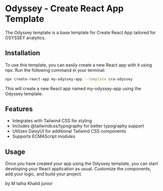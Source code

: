 # Odyssey - Create React App Template

The Odyssey template is a base template for Create React App tailored for OSYSSEY analytics.

## Installation

To use this template, you can easily create a new React app with it using npx. Run the following command in your terminal:

```bash
npx create-react-app my-odyssey-app --template cra-odyssey 
```
This will create a new React app named my-odyssey-app using the Odyssey template.

## Features
- Integrates with Tailwind CSS for styling
- Includes @tailwindcss/typography for better typography support
- Utilizes DaisyUI for additional Tailwind CSS components
- Supports ECMAScript modules
## Usage
Once you have created your app using the Odyssey template, you can start developing your React application as usual. Customize the components, add your logic, and build your project.

by M talha Khalid junior